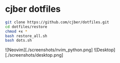 # cjber dotfiles

```bash
git clone https://github.com/cjber/dotfiles.git
cd dotfiles/restore
chmod +x *
bash restore_all.sh
bash dots.sh
```

![Neovim][./screenshots/nvim_python.png]
![Desktop][./screenshots/desktop.png]



